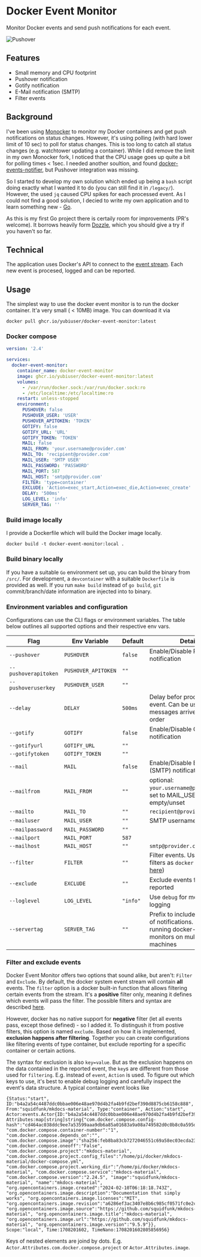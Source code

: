 # Docker Event Monitor

Monitor Docker events and send push notifications for each event.

![Pushover](./.github/pushover.png  "Pushover notification")

## Features

- Small memory and CPU footprint
- Pushover notification
- Gotify notification
- E-Mail notification (SMTP)
- Filter events

## Background

I've been using [Monocker](https://github.com/petersem/monocker) to monitor my Docker containers and get push notifications on status changes. However, it's using polling (with hard lower limit of 10 sec) to poll for status changes. This is too long to catch all status changes (e.g. watchtower updating a container). While I did remove the limit in my own Monocker fork, I noticed that the CPU usage goes up quite a bit for polling times < 1sec.
I needed another soultion, and found [docker-events-notifier](https://github.com/hasnat/docker-events-notifier), but Pushover integration was missing.

So I started to develop my own solution which ended up being a `bash` script doing exactly what I wanted it to do (you can still find it in `/legacy/`). However, the used `jq` caused CPU spikes for each processed event. As I could not find a good solution, I decied to write my own application and to learn something new - [Go](https://go.dev/).

As this is my first Go project there is certaily room for improvements (PR's welcome). It borrows heavily form [Dozzle](https://github.com/amir20/dozzle), which you should give a try if you haven't so far.

## Technical

The application uses Docker's API to connect to the [event stream](https://docs.docker.com/engine/api/v1.43/#tag/System/operation/SystemEvents). Each new event is procesed, logged and can be reported.

## Usage

The simplest way to use the docker event monitor is to run the docker container. It'a very small ( < 10MB) image. You can download it via

```shell
docker pull ghcr.io/yubiuser/docker-event-monitor:latest
```

### Docker compose

```yaml
version: '2.4'

services:
  docker-event-monitor:
    container_name: docker-event-monitor
    image: ghcr.io/yubiuser/docker-event-monitor:latest
    volumes:
      - /var/run/docker.sock:/var/run/docker.sock:ro
      - /etc/localtime:/etc/localtime:ro
    restart: unless-stopped
    environment:
      PUSHOVER: false
      PUSHOVER_USER: 'USER'
      PUSHOVER_APITOKEN: 'TOKEN'
      GOTIFY: false
      GOTIFY_URL: 'URL'
      GOTIFY_TOKEN: 'TOKEN'
      MAIL: false
      MAIL_FROM: 'your.username@provider.com'
      MAIL_TO: 'recipient@provider.com'
      MAIL_USER: 'SMTP USER'
      MAIL_PASSWORD: 'PASSWORD'
      MAIL_PORT: 587
      MAIL_HOST: 'smtp@provider.com'
      FILTER: 'type=container'
      EXCLUDE: 'Action=exec_start,Action=exec_die,Action=exec_create'
      DELAY: '500ms'
      LOG_LEVEL: 'info'
      SERVER_TAG: ''
```

### Build image locally

I provide a Dockerfile which will build the Docker image locally.

```shell
docker build -t docker-event-monitor:local .
```


### Build binary locally

If you have a suitable `Go` environment set up, you can build the binary from `/src/`. For development, a `devcontainer` with a suitable `Dockerfile` is provided as well. If you run `make build` instead of `go build`, `git` commit/branch/date information are injected into to binary.

### Environment variables and configuration

Configurations can use the CLI flags or environment variables. The table below outlines all supported options and their respective env vars.

| Flag                  | Env Variable            | Default | Details |
| ----------------      | ----------------------  | ------- |-------- |
| `--pushover`          | `PUSHOVER`              | `false` | Enable/Disable Pushover notification|
| `--pushoverapitoken`  | `PUSHOVER_APITOKEN`     | `""`    | |
| `--pushoveruserkey`   | `PUSHOVER_USER`         | `""`    | |
| `--delay`             | `DELAY`                 | `500ms` | Delay befor processing next event. Can be useful if messages arrive in wrong order |
| `--gotify`            | `GOTIFY`                | `false` | Enable/Disable Gotify notification|
| `--gotifyurl`         | `GOTIFY_URL`            | `""`    | |
| `--gotifytoken`       | `GOTIFY_TOKEN`          | `""`    | |
| `--mail`              | `MAIL`                  | `false` | Enable/Disable E-Mail (SMTP) notification|
| `--mailfrom`          | `MAIL_FROM`             | `""`    | optional: `your.username@provider.com`, set to MAIL_USER if empty/unset |
| `--mailto`            | `MAIL_TO`               | `""`    | `recipient@provider.com` |
| `--mailuser`          | `MAIL_USER`             | `""`    | SMTP username |
| `--mailpassword`      | `MAIL_PASSWORD`         | `""`    | |
| `--mailport`          | `MAIL_PORT`             | `587`   | |
| `--mailhost`          | `MAIL_HOST`             | `""`    | `smtp@provider.com` |
| `--filter`            | `FILTER`                | `""`    | Filter events. Uses the same filters as `docker events` (see [here](https://docs.docker.com/engine/reference/commandline/events/#filter))    |
| `--exclude`           | `EXCLUDE`               | `""`    | Exclude events from being reported |
| `--loglevel`          | `LOG_LEVEL`             | `"info"`| Use `debug` for more verbose logging |
| `--servertag`         | `SERVER_TAG`            | `""`    | Prefix to include in the title of notifications. Useful when running docker-event-monitors on multiple machines |

### Filter and exclude events

Docker Event Monitor offers two options that sound alike, but aren't: `Filter` and `Exclude`.
By default, the docker system event stream will contain **all** events. The `filter` option  is a docker built-in function that allows filtering certain events from the stream. It's a **positive** filter only, meaning it defines which events will pass the filter. The possible filters and syntax are described [here](https://docs.docker.com/engine/reference/commandline/events/#filter).

However, docker has no native support for **negative** filter (let all events pass, except those defined) - so I added it. To distingush it from postive filters, this option is named `exclude`.
Based on how it is implemented, **exclusion happens after filtering**. Together you can create configurations like filtering events of type container, but exclude reporting for a specific container or certain actions.

The syntax for exclusion is also `key=value`.  But as the exclusion happens on the data contained in the reported event, the `key`s are different from those used for `filtering`. E.g. instead of `event`, `Action` is used. To figure out which keys to use, it's best to enable debug logging and carefully inspect the event's data structure. A typical container event looks like

```
{Status:"start", ID:"b4a2a54c4487ddc0bbae006e48ae970d4b2fa4b9fd2bef390d8875cb6158c888", From:"squidfunk/mkdocs-material", Type:"container", Action:"start", Actor:events.Actor{ID:"b4a2a54c4487ddc0bbae006e48ae970d4b2fa4b9fd2bef390d8875cb6158c888", Attributes:map[string]string{"com.docker.compose.config-hash":"cd464ac038ddc9ee7a53599aaa9db6a85a01683a9a08a749582d0c0b8c0a595d", "com.docker.compose.container-number":"1", "com.docker.compose.depends_on":"", "com.docker.compose.image":"sha256:feb8ba83cb7272046551c69a58ec03ecda2306410a07844d22c166e810034aa6", "com.docker.compose.oneoff":"False", "com.docker.compose.project":"mkdocs-material", "com.docker.compose.project.config_files":"/home/pi/docker/mkdocs-material/docker-compose.yml", "com.docker.compose.project.working_dir":"/home/pi/docker/mkdocs-material", "com.docker.compose.service":"mkdocs-material", "com.docker.compose.version":"2.24.5", "image":"squidfunk/mkdocs-material", "name":"mkdocs-material", "org.opencontainers.image.created":"2024-02-10T06:18:18.743Z", "org.opencontainers.image.description":"Documentation that simply works", "org.opencontainers.image.licenses":"MIT", "org.opencontainers.image.revision":"a6286ef3ac3407e8b6c985cf0571fc0e2caa6f5b", "org.opencontainers.image.source":"https://github.com/squidfunk/mkdocs-material", "org.opencontainers.image.title":"mkdocs-material", "org.opencontainers.image.url":"https://github.com/squidfunk/mkdocs-material", "org.opencontainers.image.version":"9.5.9"}}, Scope:"local", Time:1708201602, TimeNano:1708201602805856956}
```

Keys of nested elements are joind by dots. E.g. `Actor.Attributes.com.docker.compose.project` or `Actor.Attributes.image`.
